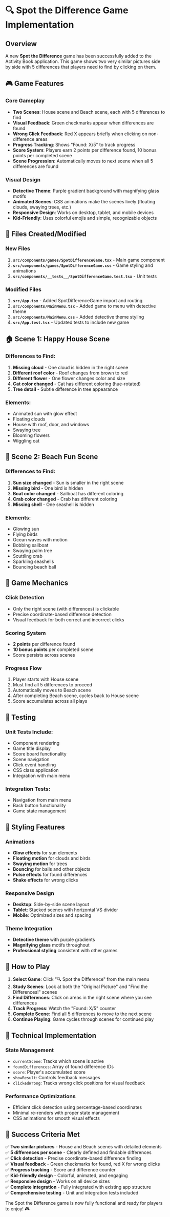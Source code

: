 # 🔍 Spot the Difference Game Implementation

## Overview
A new **Spot the Difference** game has been successfully added to the Activity Book application. This game shows two very similar pictures side by side with 5 differences that players need to find by clicking on them.

## 🎮 Game Features

### Core Gameplay
- **Two Scenes**: House scene and Beach scene, each with 5 differences to find
- **Visual Feedback**: Green checkmarks appear when differences are found
- **Wrong Click Feedback**: Red X appears briefly when clicking on non-difference areas
- **Progress Tracking**: Shows "Found: X/5" to track progress
- **Score System**: Players earn 2 points per difference found, 10 bonus points per completed scene
- **Scene Progression**: Automatically moves to next scene when all 5 differences are found

### Visual Design
- **Detective Theme**: Purple gradient background with magnifying glass motifs
- **Animated Scenes**: CSS animations make the scenes lively (floating clouds, swaying trees, etc.)
- **Responsive Design**: Works on desktop, tablet, and mobile devices
- **Kid-Friendly**: Uses colorful emojis and simple, recognizable objects

## 📁 Files Created/Modified

### New Files
1. **`src/components/games/SpotDifferenceGame.tsx`** - Main game component
2. **`src/components/games/SpotDifferenceGame.css`** - Game styling and animations
3. **`src/components/__tests__/SpotDifferenceGame.test.tsx`** - Unit tests

### Modified Files
1. **`src/App.tsx`** - Added SpotDifferenceGame import and routing
2. **`src/components/MainMenu.tsx`** - Added game to menu with detective theme
3. **`src/components/MainMenu.css`** - Added detective theme styling
4. **`src/App.test.tsx`** - Updated tests to include new game

## 🏠 Scene 1: Happy House Scene

### Differences to Find:
1. **Missing cloud** - One cloud is hidden in the right scene
2. **Different roof color** - Roof changes from brown to red
3. **Different flower** - One flower changes color and size
4. **Cat color changed** - Cat has different coloring (hue-rotated)
5. **Tree detail** - Subtle difference in tree appearance

### Elements:
- Animated sun with glow effect
- Floating clouds
- House with roof, door, and windows
- Swaying tree
- Blooming flowers
- Wiggling cat

## 🌊 Scene 2: Beach Fun Scene

### Differences to Find:
1. **Sun size changed** - Sun is smaller in the right scene
2. **Missing bird** - One bird is hidden
3. **Boat color changed** - Sailboat has different coloring
4. **Crab color changed** - Crab has different coloring
5. **Missing shell** - One seashell is hidden

### Elements:
- Glowing sun
- Flying birds
- Ocean waves with motion
- Bobbing sailboat
- Swaying palm tree
- Scuttling crab
- Sparkling seashells
- Bouncing beach ball

## 🎯 Game Mechanics

### Click Detection
- Only the right scene (with differences) is clickable
- Precise coordinate-based difference detection
- Visual feedback for both correct and incorrect clicks

### Scoring System
- **2 points** per difference found
- **10 bonus points** per completed scene
- Score persists across scenes

### Progress Flow
1. Player starts with House scene
2. Must find all 5 differences to proceed
3. Automatically moves to Beach scene
4. After completing Beach scene, cycles back to House scene
5. Score accumulates across all plays

## 🧪 Testing

### Unit Tests Include:
- Component rendering
- Game title display
- Score board functionality
- Scene navigation
- Click event handling
- CSS class application
- Integration with main menu

### Integration Tests:
- Navigation from main menu
- Back button functionality
- Game state management

## 🎨 Styling Features

### Animations
- **Glow effects** for sun elements
- **Floating motion** for clouds and birds
- **Swaying motion** for trees
- **Bouncing** for balls and other objects
- **Pulse effects** for found differences
- **Shake effects** for wrong clicks

### Responsive Design
- **Desktop**: Side-by-side scene layout
- **Tablet**: Stacked scenes with horizontal VS divider
- **Mobile**: Optimized sizes and spacing

### Theme Integration
- **Detective theme** with purple gradients
- **Magnifying glass** motifs throughout
- **Professional styling** consistent with other games

## 🚀 How to Play

1. **Select Game**: Click "🔍 Spot the Difference" from the main menu
2. **Study Scenes**: Look at both the "Original Picture" and "Find the Differences!" scenes
3. **Find Differences**: Click on areas in the right scene where you see differences
4. **Track Progress**: Watch the "Found: X/5" counter
5. **Complete Scene**: Find all 5 differences to move to the next scene
6. **Continue Playing**: Game cycles through scenes for continued play

## 🔧 Technical Implementation

### State Management
- `currentScene`: Tracks which scene is active
- `foundDifferences`: Array of found difference IDs
- `score`: Player's accumulated score
- `showResult`: Controls feedback messages
- `clickedWrong`: Tracks wrong click positions for visual feedback

### Performance Optimizations
- Efficient click detection using percentage-based coordinates
- Minimal re-renders with proper state management
- CSS animations for smooth visual effects

## 🎉 Success Criteria Met

✅ **Two similar pictures** - House and Beach scenes with detailed elements  
✅ **5 differences per scene** - Clearly defined and findable differences  
✅ **Click detection** - Precise coordinate-based difference finding  
✅ **Visual feedback** - Green checkmarks for found, red X for wrong clicks  
✅ **Progress tracking** - Score and difference counter  
✅ **Kid-friendly design** - Colorful, animated, and engaging  
✅ **Responsive design** - Works on all device sizes  
✅ **Complete integration** - Fully integrated with existing app structure  
✅ **Comprehensive testing** - Unit and integration tests included  

The Spot the Difference game is now fully functional and ready for players to enjoy! 🎮